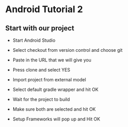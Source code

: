# Android Tutorial 2

## Start with our project

* Start Android Studio
* Select checkout from version control and choose git
* Paste in the URL that we will give you
* Press clone and select YES
* Import project from external model
* Select default gradle wrapper and hit OK
* Wait for the project to build

* Make sure both are selected and hit OK
* Setup Frameworks will pop up and Hit OK